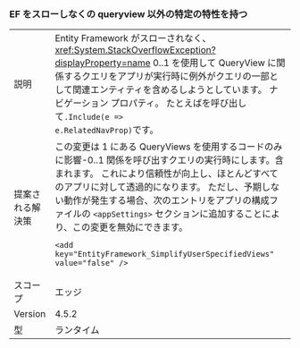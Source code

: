 ### <a name="ef-no-longer-throws-for-queryviews-with-specific-characteristics"></a>EF をスローしなくの queryview 以外の特定の特性を持つ

|   |   |
|---|---|
|説明|Entity Framework がスローされなく、 <xref:System.StackOverflowException?displayProperty=name> 0..1 を使用して QueryView に関係するクエリをアプリが実行時に例外がクエリの一部として関連エンティティを含めるしようとしています。 ナビゲーション プロパティ。 たとえばを呼び出して<code>.Include(e =&gt; e.RelatedNavProp)</code>です。|
|提案される解決策|この変更は 1 にある QueryViews を使用するコードのみに影響-0..1 関係を呼び出すクエリの実行時にします。含まれます。 これにより信頼性が向上し、ほとんどすべてのアプリに対して透過的になります。 ただし、予期しない動作が発生する場合、次のエントリをアプリの構成ファイルの <code>&lt;appSettings&gt;</code> セクションに追加することにより、この変更を無効にできます。<pre><code class="language-xml">&lt;add key=&quot;EntityFramework_SimplifyUserSpecifiedViews&quot; value=&quot;false&quot; /&gt;&#13;&#10;</code></pre>|
|スコープ|エッジ|
|Version|4.5.2|
|型|ランタイム|

